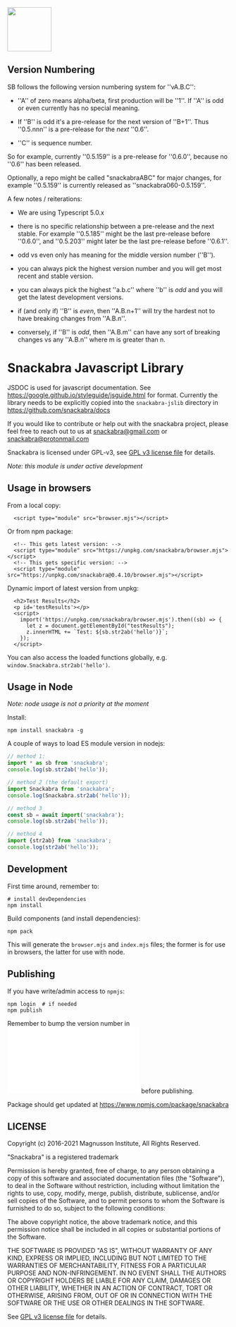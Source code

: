 <img src="https://user-images.githubusercontent.com/844289/156240563-cfa8d1ff-fd55-43d7-a867-e9e7c77d183e.svg" width="100">

## Version Numbering

SB follows the following version numbering system for ''vA.B.C'':

* ''A'' of zero means alpha/beta, first production will be ''1''.
  If ''A'' is odd or even currently has no special meaning.

* If ''B'' is odd it's a pre-release for the next version
  of ''B+1''. Thus ''0.5.nnn'' is a pre-release for the _next_
  ''0.6''. 

* ''C'' is sequence number.

So for example, currently ''0.5.159'' is a pre-release for 
''0.6.0'', because no ''0.6'' has been released.

Optionally, a repo might be called "snackabraABC" for major
changes, for example ''0.5.159'' is currently released as
''snackabra060-0.5.159''.

A few notes / reiterations:

* We are using Typescript 5.0.x

* there is no specific relationship between a pre-release
  and the next stable. For example ''0.5.185'' might be the last
  pre-release before ''0.6.0'', and ''0.5.203'' might later
  be the last pre-release before ''0.6.1''.

* odd vs even only has meaning for the middle version
  number (''B'').

* you can always pick the highest version number and you will
  get most recent and stable version.

* you can always pick the highest ''a.b.c'' where ''b'' is
  _odd_ and you will get the latest development versions.

* if (and only if) ''B'' is _even_, then ''A.B.n+1'' will
  try the hardest not to have breaking changes from ''A.B.n''.

* conversely, if ''B'' is _odd_, then ''A.B.m'' can have
  any sort of breaking changes vs any ''A.B.n'' where m is
  greater than n.

# Snackabra Javascript Library

JSDOC is used for javascript documentation. See
https://google.github.io/styleguide/jsguide.html for format.
Currently the library needs to be explicitly copied into
the ``snackabra-jslib`` directory in https://github.com/snackabra/docs

If you would like to contribute or help out with the snackabra
project, please feel free to reach out to us at snackabra@gmail.com or
snackabra@protonmail.com

Snackabra is licensed under GPL-v3, see [GPL v3 license
file](LICENSE.md) for details.

_Note: this module is under active development_



## Usage in browsers

From a local copy:

```
  <script type="module" src="browser.mjs"></script>
```

Or from npm package:

```
  <!-- This gets latest version: -->
  <script type="module" src="https://unpkg.com/snackabra/browser.mjs"></script>
  <!-- This gets specific version: -->
  <script type="module" src="https://unpkg.com/snackabra@0.4.10/browser.mjs"></script>
```

Dynamic import of latest version from unpkg:

```
  <h2>Test Results</h2>
  <p id='testResults'></p>
  <script>
    import('https://unpkg.com/snackabra/browser.mjs').then((sb) => {
      let z = document.getElementById("testResults");
      z.innerHTML += `Test: ${sb.str2ab('hello')}`;
    });
  </script>
```

You can also access the loaded functions globally, e.g. ``window.Snackabra.str2ab('hello')``.

## Usage in Node

_Note: node usage is not a priority at the moment_

Install:

```
npm install snackabra -g
```

A couple of ways to load ES module version in nodejs:

```javascript
// method 1:
import * as sb from 'snackabra';
console.log(sb.str2ab('hello'));

// method 2 (the default export)
import Snackabra from 'snackabra';
console.log(Snackabra.str2ab('hello'));

// method 3
const sb = await import('snackabra');
console.log(sb.str2ab('hello'));

// method 4
import {str2ab} from 'snackabra';
console.log(str2ab('hello'));
```


## Development

First time around, remember to:

```
# install devDependencies
npm install
```

Build components (and install dependencies):

```
npm pack
```

This will generate the ``browser.mjs`` and ``index.mjs`` files;
the former is for use in browsers, the latter for use with node.


## Publishing

If you have write/admin access to ``npmjs``:

```
npm login  # if needed
npm publish
```

Remember to bump the version number in ![package.json](package.json) before publishing.

Package should get updated at https://www.npmjs.com/package/snackabra 


## LICENSE

Copyright (c) 2016-2021 Magnusson Institute, All Rights Reserved.

"Snackabra" is a registered trademark

Permission is hereby granted, free of charge, to any person obtaining
a copy of this software and associated documentation files (the
"Software"), to deal in the Software without restriction, including
without limitation the rights to use, copy, modify, merge, publish,
distribute, sublicense, and/or sell copies of the Software, and to
permit persons to whom the Software is furnished to do so, subject to
the following conditions:

The above copyright notice, the above trademark notice, and this
permission notice shall be included in all copies or substantial
portions of the Software.

THE SOFTWARE IS PROVIDED "AS IS", WITHOUT WARRANTY OF ANY KIND,
EXPRESS OR IMPLIED, INCLUDING BUT NOT LIMITED TO THE WARRANTIES OF
MERCHANTABILITY, FITNESS FOR A PARTICULAR PURPOSE AND
NON-INFRINGEMENT. IN NO EVENT SHALL THE AUTHORS OR COPYRIGHT HOLDERS BE
LIABLE FOR ANY CLAIM, DAMAGES OR OTHER LIABILITY, WHETHER IN AN ACTION
OF CONTRACT, TORT OR OTHERWISE, ARISING FROM, OUT OF OR IN CONNECTION
WITH THE SOFTWARE OR THE USE OR OTHER DEALINGS IN THE SOFTWARE.

See [GPL v3 license file](LICENSE.md) for details.
